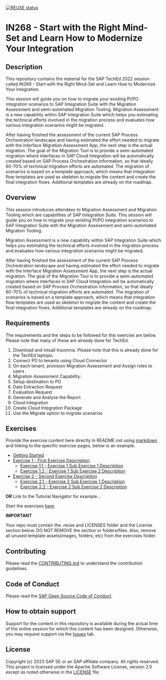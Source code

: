 [![REUSE status](https://api.reuse.software/badge/github.com/SAP-samples/teched2023-IN268)](https://api.reuse.software/info/github.com/SAP-samples/teched2023-IN268)

# IN268 - Start with the Right Mind-Set and Learn How to Modernize Your Integration

## Description

This repository contains the material for the SAP TechEd 2022 session called IN268 - Start with the Right Mind-Set and Learn How to Modernize Your Integration.  

This session will guide you on how to migrate your existing PI/PO integration scenarios to SAP Integration Suite with the Migration Assessment and semi-automated Migration Tooling. Migration Assessment is a new capability within SAP Integration Suite which helps you estimating the technical efforts involved in the migration process and evaluates how various integration scenarios might be migrated. 

After having finished the assessment of the current SAP Process Orchestration landscape and having estimated the effort needed to migrate with the Interface Migration Assessment App, the next step is the actual migration. The goal of the Migration Tool is to provide a semi-automated migration where interfaces in SAP Cloud Integration will be automatically created based on SAP Process Orchestration information, so that ideally 60-70% of technical migration efforts are automated. The migration of scenarios is based on a template approach, which means that integration flow templates are used as skeleton to migrate the content and create the final integration flows. Additional templates are already on the roadmap.

## Overview

This session introduces attendees to Migration Assessment and Migration Tooling which are capabilities of SAP Integration Suite. This session will guide you on how to migrate your existing PI/PO integration scenarios to SAP Integration Suite with the Migration Assessment and semi-automated Migration Tooling.

Migration Assessment is a new capability within SAP Integration Suite which helps you estimating the technical efforts involved in the migration process and evaluates how various integration scenarios might be migrated. 

After having finished the assessment of the current SAP Process Orchestration landscape and having estimated the effort needed to migrate with the Interface Migration Assessment App, the next step is the actual migration. The goal of the Migration Tool is to provide a semi-automated migration where interfaces in SAP Cloud Integration will be automatically created based on SAP Process Orchestration information, so that ideally 60-70% of technical migration efforts are automated. The migration of scenarios is based on a template approach, which means that integration flow templates are used as skeleton to migrate the content and create the final integration flows. Additional templates are already on the roadmap.

## Requirements

The requirements and the steps to be followed for this exercise are below. Please note that many of these are already done for TechEd. 

1. Download and intsall Insomnia. Please note that this is already done for the TechEd laptops.
2. Connect PO to tenants using Cloud Connector
3. On each tenant, provision Migration Assessment and Assign roles to  users
4. Migration Assessment Capability:
5. Setup destination to PO
6. Data Extraction Request
7. Evaluation Request
8. Generate and Analyse the Report
9. Cloud Integration
10. Create Cloud Integration Package
11. Use the Migrate option to migrate scenarios

## Exercises

Provide the exercise content here directly in README.md using [markdown](https://guides.github.com/features/mastering-markdown/) and linking to the specific exercise pages, below is an example.

- [Getting Started](exercises/ex0/)
- [Exercise 1 - First Exercise Description](exercises/ex1/)
    - [Exercise 1.1 - Exercise 1 Sub Exercise 1 Description](exercises/ex1#exercise-11-sub-exercise-1-description)
    - [Exercise 1.2 - Exercise 1 Sub Exercise 2 Description](exercises/ex1#exercise-12-sub-exercise-2-description)
- [Exercise 2 - Second Exercise Description](exercises/ex2/)
    - [Exercise 2.1 - Exercise 2 Sub Exercise 1 Description](exercises/ex2#exercise-21-sub-exercise-1-description)
    - [Exercise 2.2 - Exercise 2 Sub Exercise 2 Description](exercises/ex2#exercise-22-sub-exercise-2-description)

  
**OR** Link to the Tutorial Navigator for example...

Start the exercises [here](https://developers.sap.com/tutorials/abap-environment-trial-onboarding.html).

**IMPORTANT**

Your repo must contain the .reuse and LICENSES folder and the License section below. DO NOT REMOVE the section or folders/files. Also, remove all unused template assets(images, folders, etc) from the exercises folder. 

## Contributing
Please read the [CONTRIBUTING.md](./CONTRIBUTING.md) to understand the contribution guidelines.

## Code of Conduct
Please read the [SAP Open Source Code of Conduct](https://github.com/SAP-samples/.github/blob/main/CODE_OF_CONDUCT.md).

## How to obtain support

Support for the content in this repository is available during the actual time of the online session for which this content has been designed. Otherwise, you may request support via the [Issues](../../issues) tab.

## License
Copyright (c) 2023 SAP SE or an SAP affiliate company. All rights reserved. This project is licensed under the Apache Software License, version 2.0 except as noted otherwise in the [LICENSE](LICENSES/Apache-2.0.txt) file.
